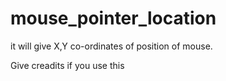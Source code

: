 # mouse_pointer_location
it will give X,Y co-ordinates of position of mouse.


Give creadits if you use this
